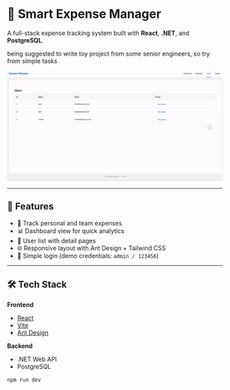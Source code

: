 # 💼 Smart Expense Manager

A full-stack expense tracking system built with **React**, **.NET**, and **PostgreSQL**.

being suggested to write toy project from some senior engineers, so try from simple tasks 

![Demo](./client/public/demo-at-very-begining.gif)

---

## 🚀 Features

- 🧾 Track personal and team expenses
- 📊 Dashboard view for quick analytics
- 👥 User list with detail pages
- 🌐 Responsive layout with Ant Design + Tailwind CSS
- 🔐 Simple login (demo credentials: `admin / 123456`)

---

## 🛠 Tech Stack

**Frontend**
- [React](https://reactjs.org/)
- [Vite](https://vitejs.dev/)
- [Ant Design](https://ant.design/)

**Backend**
- .NET Web API 
- PostgreSQL


```bash
npm run dev
```